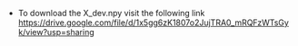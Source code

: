 * To download the X_dev.npy visit the following link
https://drive.google.com/file/d/1x5gg6zK1807o2JujTRA0_mRQFzWTsGyk/view?usp=sharing